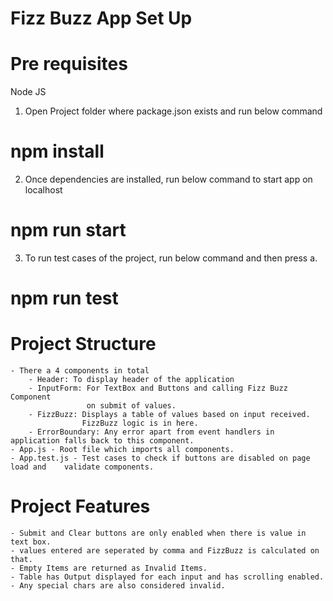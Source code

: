 # Fizz Buzz App Set Up

# Pre requisites 
Node JS 

1. Open Project folder where package.json exists and run below command
# npm install
2. Once dependencies are installed, run below command to start app on localhost
# npm run start
3. To run test cases of the project, run below command and then press a.
# npm run test

# Project Structure
    - There a 4 components in total
        - Header: To display header of the application
        - InputForm: For TextBox and Buttons and calling Fizz Buzz Component
                     on submit of values.
        - FizzBuzz: Displays a table of values based on input received.
                    FizzBuzz logic is in here.
        - ErrorBoundary: Any error apart from event handlers in application falls back to this component.
    - App.js - Root file which imports all components.
    - App.test.js - Test cases to check if buttons are disabled on page load and    validate components.

# Project Features
    - Submit and Clear buttons are only enabled when there is value in text box.
    - values entered are seperated by comma and FizzBuzz is calculated on that.
    - Empty Items are returned as Invalid Items.
    - Table has Output displayed for each input and has scrolling enabled.
    - Any special chars are also considered invalid.
    



